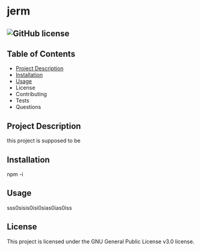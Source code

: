 # jerm
## ![GitHub license](https://img.shields.io/badge/license-GNUGeneralPublicLicensev3.0-blue.svg)

## Table of Contents
- [Project Description](#project-description)
- [Installation](#installation)
- [Usage](#usage)
- License
- Contributing
- Tests
- Questions 

## Project Description

this project is supposed to be

## Installation 

npm -i

## Usage 

sss0sisis0isi0sias0ias0iss

## License

This project is licensed under the GNU General Public License v3.0 license.
